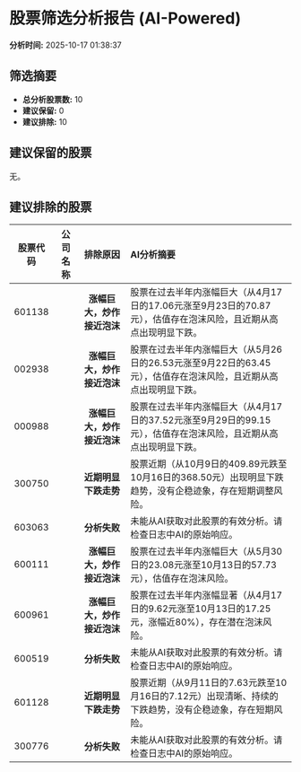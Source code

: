 # 股票筛选分析报告 (AI-Powered)

**分析时间:** 2025-10-17 01:38:37

## 筛选摘要

- **总分析股票数:** 10
- **建议保留:** 0
- **建议排除:** 10

## 建议保留的股票

无。


## 建议排除的股票

| 股票代码 | 公司名称 | 排除原因 | AI分析摘要 |
|:---:|:---:|:---:|:---|
| 601138 |  | **涨幅巨大，炒作接近泡沫** | 股票在过去半年内涨幅巨大（从4月17日的17.06元涨至9月23日的70.87元），估值存在泡沫风险，且近期从高点出现明显下跌。 |
| 002938 |  | **涨幅巨大，炒作接近泡沫** | 股票在过去半年内涨幅巨大（从5月26日的26.53元涨至9月22日的63.45元），估值存在泡沫风险，且近期从高点出现明显下跌。 |
| 000988 |  | **涨幅巨大，炒作接近泡沫** | 股票在过去半年内涨幅巨大（从4月17日的37.52元涨至9月29日的99.15元），估值存在泡沫风险，且近期从高点出现明显下跌。 |
| 300750 |  | **近期明显下跌走势** | 股票近期（从10月9日的409.89元跌至10月16日的368.50元）出现明显下跌趋势，没有企稳迹象，存在短期调整风险。 |
| 603063 |  | **分析失败** | 未能从AI获取对此股票的有效分析。请检查日志中AI的原始响应。 |
| 600111 |  | **涨幅巨大，炒作接近泡沫** | 股票在过去半年内涨幅巨大（从5月30日的23.08元涨至10月13日的57.73元），估值存在泡沫风险。 |
| 600961 |  | **涨幅巨大，炒作接近泡沫** | 股票在过去半年内涨幅显著（从4月17日的9.62元涨至10月13日的17.25元，涨幅近80%），存在潜在泡沫风险。 |
| 600519 |  | **分析失败** | 未能从AI获取对此股票的有效分析。请检查日志中AI的原始响应。 |
| 601128 |  | **近期明显下跌走势** | 股票近期（从9月11日的7.63元跌至10月16日的7.12元）出现清晰、持续的下跌趋势，没有企稳迹象，存在短期风险。 |
| 300776 |  | **分析失败** | 未能从AI获取对此股票的有效分析。请检查日志中AI的原始响应。 |
